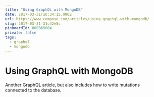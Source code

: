 ```yaml
---
title: "Using GraphQL with MongoDB"
date: 2017-03-31T10:34:15.000Z
url: https://www.compose.com/articles/using-graphql-with-mongodb/
slug: 2017-03-31-31c42e5c
pinboardId: 880869004
private: false
tags:
  - graphql
  - mongodb
---
```


# Using GraphQL with MongoDB

Another GraphQL article, but also includes how to write mutations connected to the database.
